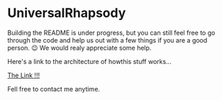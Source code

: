 # UniversalRhapsody

Building the README is under progress, but you can still feel free to go through the code and help us out with a few things if you are a good person. :wink:
We would realy appreciate some help.

Here's a link to the architecture of howthis stuff works...

[The Link !!!](https://drive.google.com/file/d/14LebHJ-PU1xYTv9s2fTV0pqI1H9vMOXh/view?usp=sharing)

Fell free to contact me anytime.
